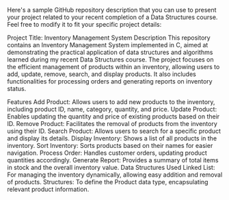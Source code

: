 
Here's a sample GitHub repository description that you can use to present your project related to your recent completion of a Data Structures course. Feel free to modify it to fit your specific project details:

Project Title: Inventory Management System
Description
This repository contains an Inventory Management System implemented in C, aimed at demonstrating the practical application of data structures and algorithms learned during my recent Data Structures course. The project focuses on the efficient management of products within an inventory, allowing users to add, update, remove, search, and display products. It also includes functionalities for processing orders and generating reports on inventory status.

Features
Add Product: Allows users to add new products to the inventory, including product ID, name, category, quantity, and price.
Update Product: Enables updating the quantity and price of existing products based on their ID.
Remove Product: Facilitates the removal of products from the inventory using their ID.
Search Product: Allows users to search for a specific product and display its details.
Display Inventory: Shows a list of all products in the inventory.
Sort Inventory: Sorts products based on their names for easier navigation.
Process Order: Handles customer orders, updating product quantities accordingly.
Generate Report: Provides a summary of total items in stock and the overall inventory value.
Data Structures Used
Linked List: For managing the inventory dynamically, allowing easy addition and removal of products.
Structures: To define the Product data type, encapsulating relevant product information.
